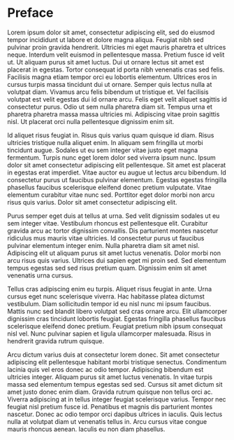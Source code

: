 # Preface

Lorem ipsum dolor sit amet, consectetur adipiscing elit, sed do eiusmod tempor incididunt ut labore et dolore magna aliqua. Feugiat nibh sed pulvinar proin gravida hendrerit. Ultricies mi eget mauris pharetra et ultrices neque. Interdum velit euismod in pellentesque massa. Pretium fusce id velit ut. Ut aliquam purus sit amet luctus. Dui ut ornare lectus sit amet est placerat in egestas. Tortor consequat id porta nibh venenatis cras sed felis. Facilisis magna etiam tempor orci eu lobortis elementum. Ultrices eros in cursus turpis massa tincidunt dui ut ornare. Semper quis lectus nulla at volutpat diam. Vivamus arcu felis bibendum ut tristique et. Vel facilisis volutpat est velit egestas dui id ornare arcu. Felis eget velit aliquet sagittis id consectetur purus. Odio ut sem nulla pharetra diam sit. Tempus urna et pharetra pharetra massa massa ultricies mi. Adipiscing vitae proin sagittis nisl. Ut placerat orci nulla pellentesque dignissim enim sit.

Id aliquet risus feugiat in. Risus quis varius quam quisque id diam. Risus ultricies tristique nulla aliquet enim. In aliquam sem fringilla ut morbi tincidunt augue. Sodales ut eu sem integer vitae justo eget magna fermentum. Turpis nunc eget lorem dolor sed viverra ipsum nunc. Ipsum dolor sit amet consectetur adipiscing elit pellentesque. Sit amet est placerat in egestas erat imperdiet. Vitae auctor eu augue ut lectus arcu bibendum. Id consectetur purus ut faucibus pulvinar elementum. Egestas egestas fringilla phasellus faucibus scelerisque eleifend donec pretium vulputate. Vitae elementum curabitur vitae nunc sed. Porttitor eget dolor morbi non arcu risus quis varius. Dolor sit amet consectetur adipiscing elit.

Purus semper eget duis at tellus at urna. Sed velit dignissim sodales ut eu sem integer vitae. Vestibulum rhoncus est pellentesque elit. Curabitur gravida arcu ac tortor dignissim convallis. Dis parturient montes nascetur ridiculus mus mauris vitae ultricies. Id consectetur purus ut faucibus pulvinar elementum integer enim. Nulla pharetra diam sit amet nisl. Adipiscing elit ut aliquam purus sit amet luctus venenatis. Dolor morbi non arcu risus quis varius. Ultrices dui sapien eget mi proin sed. Sed elementum tempus egestas sed sed risus pretium quam. Dignissim enim sit amet venenatis urna cursus.

Tellus cras adipiscing enim eu turpis. Aliquet risus feugiat in ante. Urna cursus eget nunc scelerisque viverra. Hac habitasse platea dictumst vestibulum. Diam sollicitudin tempor id eu nisl nunc mi ipsum faucibus. Mattis nunc sed blandit libero volutpat sed cras ornare arcu. Elit ullamcorper dignissim cras tincidunt lobortis feugiat. Egestas fringilla phasellus faucibus scelerisque eleifend donec pretium. Feugiat pretium nibh ipsum consequat nisl vel. Nunc pulvinar sapien et ligula ullamcorper malesuada. Risus in hendrerit gravida rutrum quisque.

Arcu dictum varius duis at consectetur lorem donec. Sit amet consectetur adipiscing elit pellentesque habitant morbi tristique senectus. Condimentum lacinia quis vel eros donec ac odio tempor. Adipiscing bibendum est ultricies integer. Aliquam purus sit amet luctus venenatis. In vitae turpis massa sed elementum tempus egestas sed sed. Cursus sit amet dictum sit amet justo donec enim diam. Gravida rutrum quisque non tellus orci ac. Viverra adipiscing at in tellus integer feugiat scelerisque varius. Tempor nec feugiat nisl pretium fusce id. Penatibus et magnis dis parturient montes nascetur. Donec ac odio tempor orci dapibus ultrices in iaculis. Quis lectus nulla at volutpat diam ut venenatis tellus in. Arcu cursus vitae congue mauris rhoncus aenean. Iaculis eu non diam phasellus.